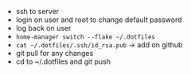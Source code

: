 - ssh to server
- login on user and root to change default password
- log back on user
- `home-manager switch --flake ~/.dotfiles`
- `cat ~/.dotfiles/.ssh/id_rsa.pub` -> add on github
- git pull for any changes
- cd to ~/.dotfiles and git push
